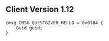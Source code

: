 ## Client Version 1.12

```rust,ignore
cmsg CMSG_QUESTGIVER_HELLO = 0x0184 {
    Guid guid;    
}

```
